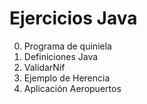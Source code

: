 # Ejercicios Java

0. Programa de quiniela
1. Definiciones Java
2. ValidarNif
3. Ejemplo de Herencia
4. Aplicación Aeropuertos

